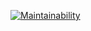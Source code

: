 [![Maintainability](https://api.codeclimate.com/v1/badges/cac6ef67b43706db89f5/maintainability)](https://codeclimate.com/github/illdv/project-lvl1-s508/maintainability)